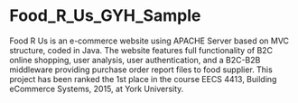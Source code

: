 # Food_R_Us_GYH_Sample

Food R Us is an e-commerce website using APACHE Server based on MVC structure, coded in Java. The website features full functionality of B2C online shopping, user analysis, user authentication, and a B2C-B2B middleware providing purchase order report files to food supplier.
This project has been ranked the 1st place in the course EECS 4413, Building eCommerce Systems, 2015, at York University.
